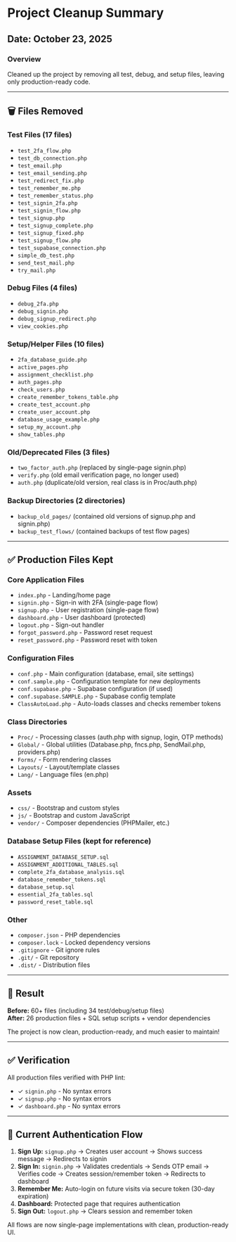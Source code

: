 # Project Cleanup Summary

## Date: October 23, 2025

### Overview
Cleaned up the project by removing all test, debug, and setup files, leaving only production-ready code.

---

## 🗑️ Files Removed

### Test Files (17 files)
- `test_2fa_flow.php`
- `test_db_connection.php`
- `test_email.php`
- `test_email_sending.php`
- `test_redirect_fix.php`
- `test_remember_me.php`
- `test_remember_status.php`
- `test_signin_2fa.php`
- `test_signin_flow.php`
- `test_signup.php`
- `test_signup_complete.php`
- `test_signup_fixed.php`
- `test_signup_flow.php`
- `test_supabase_connection.php`
- `simple_db_test.php`
- `send_test_mail.php`
- `try_mail.php`

### Debug Files (4 files)
- `debug_2fa.php`
- `debug_signin.php`
- `debug_signup_redirect.php`
- `view_cookies.php`

### Setup/Helper Files (10 files)
- `2fa_database_guide.php`
- `active_pages.php`
- `assignment_checklist.php`
- `auth_pages.php`
- `check_users.php`
- `create_remember_tokens_table.php`
- `create_test_account.php`
- `create_user_account.php`
- `database_usage_example.php`
- `setup_my_account.php`
- `show_tables.php`

### Old/Deprecated Files (3 files)
- `two_factor_auth.php` (replaced by single-page signin.php)
- `verify.php` (old email verification page, no longer used)
- `auth.php` (duplicate/old version, real class is in Proc/auth.php)

### Backup Directories (2 directories)
- `backup_old_pages/` (contained old versions of signup.php and signin.php)
- `backup_test_flows/` (contained backups of test flow pages)

---

## ✅ Production Files Kept

### Core Application Files
- `index.php` - Landing/home page
- `signin.php` - Sign-in with 2FA (single-page flow)
- `signup.php` - User registration (single-page flow)
- `dashboard.php` - User dashboard (protected)
- `logout.php` - Sign-out handler
- `forgot_password.php` - Password reset request
- `reset_password.php` - Password reset with token

### Configuration Files
- `conf.php` - Main configuration (database, email, site settings)
- `conf.sample.php` - Configuration template for new deployments
- `conf.supabase.php` - Supabase configuration (if used)
- `conf.supabase.SAMPLE.php` - Supabase config template
- `ClassAutoLoad.php` - Auto-loads classes and checks remember tokens

### Class Directories
- `Proc/` - Processing classes (auth.php with signup, login, OTP methods)
- `Global/` - Global utilities (Database.php, fncs.php, SendMail.php, providers.php)
- `Forms/` - Form rendering classes
- `Layouts/` - Layout/template classes
- `Lang/` - Language files (en.php)

### Assets
- `css/` - Bootstrap and custom styles
- `js/` - Bootstrap and custom JavaScript
- `vendor/` - Composer dependencies (PHPMailer, etc.)

### Database Setup Files (kept for reference)
- `ASSIGNMENT_DATABASE_SETUP.sql`
- `ASSIGNMENT_ADDITIONAL_TABLES.sql`
- `complete_2fa_database_analysis.sql`
- `database_remember_tokens.sql`
- `database_setup.sql`
- `essential_2fa_tables.sql`
- `password_reset_table.sql`

### Other
- `composer.json` - PHP dependencies
- `composer.lock` - Locked dependency versions
- `.gitignore` - Git ignore rules
- `.git/` - Git repository
- `.dist/` - Distribution files

---

## 🎯 Result

**Before:** 60+ files (including 34 test/debug/setup files)  
**After:** 26 production files + SQL setup scripts + vendor dependencies

The project is now clean, production-ready, and much easier to maintain!

---

## ✅ Verification

All production files verified with PHP lint:
- ✓ `signin.php` - No syntax errors
- ✓ `signup.php` - No syntax errors  
- ✓ `dashboard.php` - No syntax errors

---

## 🔐 Current Authentication Flow

1. **Sign Up:** `signup.php` → Creates user account → Shows success message → Redirects to signin
2. **Sign In:** `signin.php` → Validates credentials → Sends OTP email → Verifies code → Creates session/remember token → Redirects to dashboard
3. **Remember Me:** Auto-login on future visits via secure token (30-day expiration)
4. **Dashboard:** Protected page that requires authentication
5. **Sign Out:** `logout.php` → Clears session and remember token

All flows are now single-page implementations with clean, production-ready UI.
